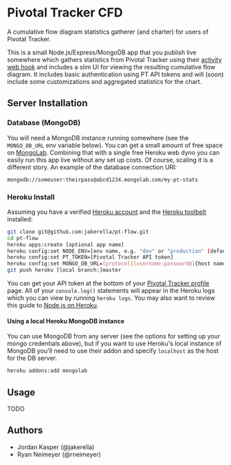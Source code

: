 Pivotal Tracker CFD
=======

A cumulative flow diagram statistics gatherer (and charter) for users of Pivotal Tracker.

This is a small Node.js/Express/MongoDB app that you publish live somewhere which gathers statistics from Pivotal Tracker using their [activity web hook](https://www.pivotaltracker.com/help/integrations#activity_web_hook) and includes a slim UI for viewing the resulting cumulative flow diagram. It includes basic authentication using PT API tokens and will (soon) include some customizations and aggregated statistics for the chart.

## Server Installation

### Database (MongoDB)

You will need a MongoDB instance running somewhere (see the `MONGO_DB_URL` env variable below). You can get a small amount of free space on [MongoLab](https://mongolab.com). Combining that with a single free Heroku web dyno you can easily run this app live without any set up costs. Of course, scaling it is a different story. An example of the database connection URI:
```
mongodb://someuser:theirpass@abcd1234.mongolab.com/my-pt-stats
```

### Heroku Install

Assuming you have a verified [Heroku account](http://www.heroku.com/) and the [Heroku toolbelt](https://toolbelt.herokuapp.com/) installed:

```sh
git clone git@github.com:jakerella/pt-flow.git
cd pt-flow
heroku apps:create [optional app name]
heroku config:set NODE_ENV=[env name, e.g. "dev" or "production" (defaults to "production", use "dev" to enable expanded error reporting and the testing page for web hooks)]
heroku config:set PT_TOKEN=[Pivotal Tracker API token]
heroku config:set MONGO_DB_URL=[protocol][username:password@]{host name}[:port]{/database}
git push heroku [local branch:]master
```

You can get your API token at the bottom of your [Pivotal Tracker profile](https://www.pivotaltracker.com/profile) page. All of your `console.log()` statements will appear in the Heroku logs which you can view by running `heroku logs`. You may also want to review this guide to [Node.js on Heroku](https://devcenter.heroku.com/articles/nodejs).

#### Using a local Heroku MongoDB instance

You can use MongoDB from any server (see the options for setting up your mongo credentials above), but if you want to use Heroku's local instance of MongoDB you'll need to use their addon and specify `localhost` as the host for the DB server.
```sh
heroku addons:add mongolab
```

## Usage

TODO


## Authors

* Jordan Kasper (@jakerella)
* Ryan Neimeyer (@rneimeyer)
